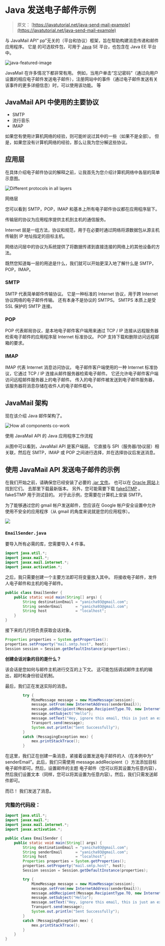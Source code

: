 # Java 发送电子邮件示例

> 原文： [https://javatutorial.net/java-send-mail-example](https://javatutorial.net/java-send-mail-example)

与 JavaMail API“ pp”无关的（平台和协议）框架，旨在帮助构建消息传递和邮件应用程序。 它是  的可选软件包，可用于 [Java](https://javatutorial.net/install-java-9-eclipse) SE 平台，也包含在 Java EE 平台中。

![java-featured-image](img/e0db051dedc1179e7424b6d998a6a772.jpg)

JavaMail 在许多情况下都非常有用。 例如，当用户单击“忘记密码”（通过向用户设置的相应电子邮件发送电子邮件），注册网站中的事件（通过电子邮件发送有关该事件的更多详细信息）时，可以使用该功能。 等

## JavaMail API 中使用的主要协议

*   SMTP
*   流行音乐
*   IMAP

如果您有使用计算机网络的经验，则可能听说过其中的一些（如果不是全部）。 但是，如果您没有计算机网络的经验，那么让我为您分解这些协议。

## 应用层

在具体介绍电子邮件协议的解释之前，让我首先为您介绍计算机网络中各层的简单示意图。

![Different protocols in all layers](img/da31c7a0306eb1de63774cc34f982b76.jpg)

网络层

您可以看到 SMTP，POP，IMAP 和基本上所有电子邮件协议都在应用程序层下。

传输层的协议为应用程序提供主机到主机的通信服务。

Internet 层是一组方法，协议和规范，用于在必要时通过网络将源数据包从源主机传输到 IP 地址指定的目标主机。

网络访问层中的协议为系统提供了将数据传递到直接连接的网络上的其他设备的方法。

既然您知道每一层的用途是什么，我们就可以开始更深入地了解什么是 SMTP，POP，IMAP。

### SMTP

SMTP 代表简单邮件传输协议。 它是一种标准的 Internet 协议，用于跨 Internet 协议网络的电子邮件传输。 还有本身不是协议的 SMTPS。 SMTPS 本质上是受 SSL 保护的 SMTP 连接。

### POP

POP 代表邮局协议，是本地电子邮件客户端用来通过 TCP / IP 连接从远程服务器检索电子邮件的应用程序层 Internet 标准协议。 POP 支持下载和删除访问远程邮箱的要求。

### IMAP

IMAP 代表 Internet 消息访问协议。 电子邮件客户端使用的一种 Internet 标准协议，它通过 TCP / IP 连接从邮件服务器检索电子邮件。 它还允许电子邮件客户端访问远程邮件服务器上的电子邮件。 传入的电子邮件被发送到电子邮件服务器，该服务器将消息存储在收件人的电子邮件框中。

## JavaMail 架构

现在该介绍 Java 邮件架构了。

![How all components co-work](img/0a7b7b40c1703dea733475984347e26a.jpg)

使用 JavaMail API 的 Java 应用程序工作流程

从图中可以看到，JavaMail API 是客户端层。 它直接与 SPI（服务器/协议层）相关联，然后在 SMTP，IMAP 或 POP 之间进行选择，并在选择协议后发送消息。

## 使用 JavaMail API 发送电子邮件的示例

在我们开始之前，请确保您已经安装了必要的 [.jar 文件](http://www.java2s.com/Code/Jar/j/Downloadjavamail144jar.htm)。 也可以在 [Oracle 网站](https://javaee.github.io/javamail/)上找到它们。 去那里下载最新版本。 另外，您可能需要下载 [fakeSTMP](http://nilhcem.com/FakeSMTP/index.html) 。 fakeSTMP 用于测试目的。 对于此示例，您需要在计算机上安装 SMTP。

为了能够通过您的 gmail 帐户发送邮件，您应该在 Google 帐户安全设置中允许使用不安全的应用程序（从 gmail 的角度来说就是您的应用程序）。

![](img/e77ea03254e94151b64c80319e6a632c.jpg)

### `EmailSender.java`

要导入所有必需的库，您需要导入 4 件事。

```java
import java.util.*;  
import javax.mail.*;  
import javax.mail.internet.*;  
import javax.activation.*;
```

之后，我只需要创建一个主要方法即可将变量放入其中。 将接收电子邮件，发件人电子邮件和主机的电子邮件。

```java
public class EmailSender {
    public static void main(String[] args) {
        String destinationEmail = "yanicha93@gmail.com";
        String senderEmail      = "yanicha93@gmail.com";
        String host             = "localhost";
    }
}
```

接下来的几行将负责获取会话对象。

```java
Properties properties = System.getProperties():
properties.setProperty("mail.smtp.host", host);
Session session = Session.getDefaultInstance(properties);
```

**创建会话对象的目的是什么？**

该会话是您如何与邮件主机进行交互的上下文。 这可能包括调试邮件主机的输出，超时和身份验证机制。

最后，我们正在发送实际的消息。

```java
        try {
            MimeMessage message = new MimeMessage(session);
            message.setFrom(new InternetAddress(senderEmail));
            message.addRecipient(Message.RecipientType.TO, new InternetAddress(destinationEmail));
            message.setSubject("Hello");
            message.setText("Hey, ignore this email, this is just an example");
            Transport.send(message);
            System.out.println("Sent Successfully");
        } 
        catch (MessagingException mex) {
            mex.printStackTrace();
        }
```

在这里，我们正在创建一条消息，紧接着设置发送电子邮件的人（在本例中为“ senderEmail”。此后，我们只需使用 message.addRecipient（）方法添加目标电子邮件即可。然后，设置邮件的主题 电子邮件（您可以将其设置为任意内容），然后我们设置文本（同样，您可以将其设置为任意内容）。然后，我们只需发送邮件即可。

而已！ 我们发送了消息。

### 完整的代码段：

```java
import java.util.*;  
import javax.mail.*;  
import javax.mail.internet.*;  
import javax.activation.*; 

public class EmailSender {
    public static void main(String[] args) {
        String destinationEmail = "yanicha93@gmail.com";
        String senderEmail      = "yanicha93@gmail.com";
        String host             = "localhost";
        Properties properties = System.getProperties();
        properties.setProperty("mail.smtp.host", host);
        Session session = Session.getDefaultInstance(properties);

        try {
            MimeMessage message = new MimeMessage(session);
            message.setFrom(new InternetAddress(senderEmail));
            message.addRecipient(Message.RecipientType.TO, new InternetAddress(destinationEmail));
            message.setSubject("Hello");
            message.setText("Hey, ignore this email, this is just an example");
            Transport.send(message);
            System.out.println("Sent Successfully");
        } 
        catch (MessagingException mex) {
            mex.printStackTrace();
        }
    }
}
```